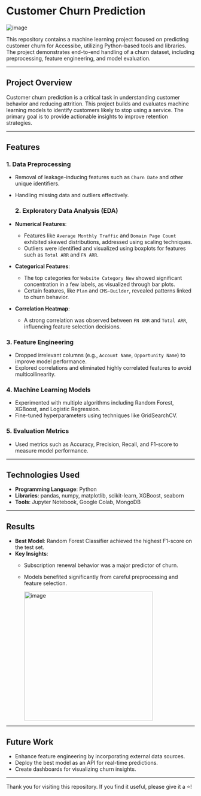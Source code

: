 # Customer Churn Prediction

![image](https://github.com/user-attachments/assets/48d88648-1aa6-4f63-a334-76294f3ad960)

This repository contains a machine learning project focused on predicting customer churn for Accessibe, utilizing Python-based tools and libraries. The project demonstrates end-to-end handling of a churn dataset, including preprocessing, feature engineering, and model evaluation.

---

## Project Overview

Customer churn prediction is a critical task in understanding customer behavior and reducing attrition. This project builds and evaluates machine learning models to identify customers likely to stop using a service. The primary goal is to provide actionable insights to improve retention strategies.

---

## Features

### 1. **Data Preprocessing**
- Removal of leakage-inducing features such as `Churn Date` and other unique identifiers.
- Handling missing data and outliers effectively.

  ### 2. **Exploratory Data Analysis (EDA)**
- **Numerical Features**:
  - Features like `Average Monthly Traffic` and `Domain Page Count` exhibited skewed distributions, addressed using scaling techniques.
  - Outliers were identified and visualized using boxplots for features such as `Total ARR` and `FN ARR`.
- **Categorical Features**:
  - The top categories for `Website Category New` showed significant concentration in a few labels, as visualized through bar plots.
  - Certain features, like `Plan` and `CMS-Builder`, revealed patterns linked to churn behavior.
- **Correlation Heatmap**:
  - A strong correlation was observed between `FN ARR` and `Total ARR`, influencing feature selection decisions.

### 3. **Feature Engineering**
- Dropped irrelevant columns (e.g., `Account Name`, `Opportunity Name`) to improve model performance.
- Explored correlations and eliminated highly correlated features to avoid multicollinearity.

### 4. **Machine Learning Models**
- Experimented with multiple algorithms including Random Forest, XGBoost, and Logistic Regression.
- Fine-tuned hyperparameters using techniques like GridSearchCV.

### 5. **Evaluation Metrics**
- Used metrics such as Accuracy, Precision, Recall, and F1-score to measure model performance.

---

## Technologies Used

- **Programming Language**: Python
- **Libraries**: pandas, numpy, matplotlib, scikit-learn, XGBoost, seaborn
- **Tools**: Jupyter Notebook, Google Colab, MongoDB

---

## Results

- **Best Model**: Random Forest Classifier achieved the highest F1-score on the test set.
- **Key Insights**:
  - Subscription renewal behavior was a major predictor of churn.
  - Models benefited significantly from careful preprocessing and feature selection.
 
    <img width="344" alt="image" src="https://github.com/user-attachments/assets/4cbcf3e8-ca0a-484e-aa7d-9ba954986b2b" />


---

## Future Work

- Enhance feature engineering by incorporating external data sources.
- Deploy the best model as an API for real-time predictions.
- Create dashboards for visualizing churn insights.

---

Thank you for visiting this repository. If you find it useful, please give it a ⭐!
